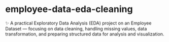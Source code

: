 # employee-data-eda-cleaning
✨ A practical Exploratory Data Analysis (EDA) project on an Employee Dataset — focusing on data cleaning, handling missing values, data transformation, and preparing structured data for analysis and visualization.
